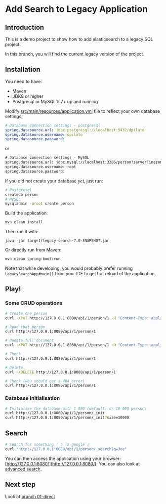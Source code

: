 Add Search to Legacy Application
================================

Introduction
------------

This is a demo project to show how to add elasticsearch to a legacy SQL project.

In this branch, you will find the current legacy version of the project.


Installation
------------

You need to have:

* Maven
* JDK8 or higher
* Postgresql or MySQL 5.7+ up and running

Modify [src/main/resources/application.yml](src/main/resources/application.yml) file to reflect
your own database settings:

```yml
# Database connection settings - postgresql
spring.datasource.url: jdbc:postgresql://localhost:5432/dpilato
spring.datasource.username: dpilato
spring.datasource.password:
```

or

```xml
# Database connection settings - MySQL
spring.datasource.url: jdbc:mysql://localhost:3306/person?serverTimezone=UTC&useSSL=false
spring.datasource.username: root
spring.datasource.password:
```

If you did not create your database yet, just run:

```sh
# Postgresql
createdb person
# MySQL
mysqladmin -uroot create person
```

Build the application:

```sh
mvn clean install
```

Then run it with:

```
java -jar target/legacy-search-7.0-SNAPSHOT.jar
```

Or directly run from Maven:

```sh
mvn clean spring-boot:run
```

Note that while developing, you would probably prefer running `LegacySearchApp#main()`
from your IDE to get hot reload of the application.

Play!
-----

### Some CRUD operations

```sh
# Create one person
curl -XPUT http://127.0.0.1:8080/api/1/person/1 -H "Content-Type: application/json" -d '{"name":"David Pilato"}'

# Read that person
curl http://127.0.0.1:8080/api/1/person/1

# Update full document
curl -XPUT http://127.0.0.1:8080/api/1/person/1 -H "Content-Type: application/json" -d '{"name":"David Pilato", "children":3}'

# Check
curl http://127.0.0.1:8080/api/1/person/1

# Delete
curl -XDELETE http://127.0.0.1:8080/api/1/person/1

# Check (you should get a 404 error)
curl http://127.0.0.1:8080/api/1/person/1
```

### Database Initialisation

```sh
# Initialize the database with 1 000 (default) or 10 000 persons
curl http://127.0.0.1:8080/api/1/person/_init
curl http://127.0.0.1:8080/api/1/person/_init?size=10000
```

## Search

```sh
# Search for something (`a la google`)
curl "http://127.0.0.1:8080/api/1/person/_search?q=Joe"
```

You can then access the application using your browser: [http://127.0.0.1:8080/](http://127.0.0.1:8080/).
You can also look at [advanced search](http://127.0.0.1:8080/#/advanced).

Next step
---------

Look at [branch 01-direct](https://github.com/dadoonet/legacy-search/tree/01-direct)
